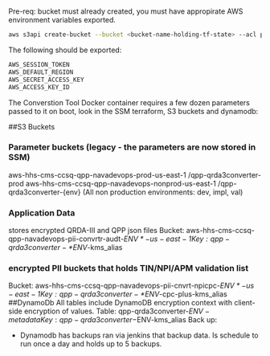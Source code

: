 #
Pre-req:
bucket must already created, you must have appropirate AWS environment variables exported.
```bash
aws s3api create-bucket --bucket <bucket-name-holding-tf-state> --acl private --profile <AWS_PROFILE>
```

The following should be exported:
```bash
AWS_SESSION_TOKEN
AWS_DEFAULT_REGION
AWS_SECRET_ACCESS_KEY
AWS_ACCESS_KEY_ID
```

The Converstion Tool Docker container requires a few dozen parameters passed to it on boot, look in the SSM terraform, S3 buckets and dynamodb:

##S3 Buckets
### Parameter buckets (legacy - the parameters are now stored in SSM)
aws-hhs-cms-ccsq-qpp-navadevops-prod-us-east-1
  /qpp-qrda3converter-prod
aws-hhs-cms-ccsq-qpp-navadevops-nonprod-us-east-1
  /qpp-qrda3converter-{env} (All non production environments: dev, impl, val)
### Application Data
  stores encrypted QRDA-III and QPP json files
  Bucket: aws-hhs-cms-ccsq-qpp-navadevops-pii-convrtr-audt-*$ENV*-us-east-1
  Key:    qpp-qrda3converter-*$ENV*-kms_alias
### encrypted PII buckets that holds TIN/NPI/APM validation list
   Bucket: aws-hhs-cms-ccsq-qpp-navadevops-pii-cnvrt-npicpc-*$ENV*-us-east-1
   Key: qpp-qrda3converter-*$ENV*-cpc-plus-kms_alias
##DynamoDb
All tables include DynamoDB encryption context with client-side encryption of values.
   Table: qpp-qrda3converter-$ENV-metadata
   Key: qpp-qrda3converter-$ENV-kms_alias
Back up:
- Dynamodb has backups ran via jenkins that backup data. Is schedule to run once a day and holds up to 5 backups.

